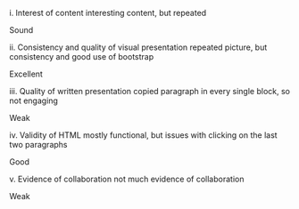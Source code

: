 i. Interest of content
interesting content, but repeated

Sound

ii. Consistency and quality of visual presentation
repeated picture, but consistency and good use of bootstrap 

Excellent

iii. Quality of written presentation
copied paragraph in every single block, so not engaging

Weak

iv. Validity of HTML
mostly functional, but issues with clicking on the last two paragraphs

Good

v. Evidence of collaboration
not much evidence of collaboration

Weak
